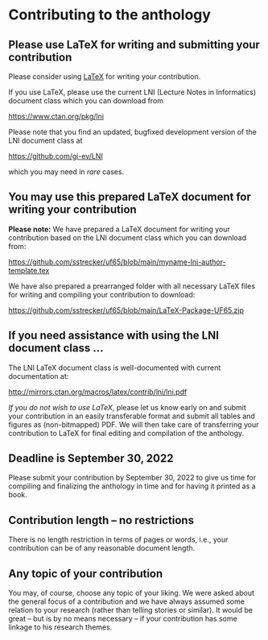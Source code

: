 # Contributing to the anthology

## Please use LaTeX for writing and submitting your contribution

Please consider using [LaTeX](https://en.wikipedia.org/wiki/LaTeX) for writing your contribution.

If you use LaTeX, please use the current LNI (Lecture Notes in Informatics) document class which you can download from

https://www.ctan.org/pkg/lni

Please note that you find an updated, bugfixed development version of the LNI document class at 

https://github.com/gi-ev/LNI

which you may need in *rare* cases.

## You may use this prepared LaTeX document for writing your contribution

**Please note:** We have prepared a LaTeX document for writing your contribution based on the LNI document class which you can download from:

https://github.com/sstrecker/uf65/blob/main/myname-lni-author-template.tex

We have also prepared a prearranged folder with all necessary LaTeX files for writing and compiling your contribution to download:

https://github.com/sstrecker/uf65/blob/main/LaTeX-Package-UF65.zip


## If you need assistance with using the LNI document class ...

The LNI LaTeX document class is well-documented with current documentation at:

http://mirrors.ctan.org/macros/latex/contrib/lni/lni.pdf

*If you do not wish to use LaTeX,* please let us know early on and submit your contribution in an easily transferable format and submit all tables and figures as (non-bitmapped) PDF. We will then take care of transferring your contribution to LaTeX for final editing and compilation of the anthology.

## Deadline is September 30, 2022

Please submit your contribution by September 30, 2022 to give us time for compiling and finalizing the anthology in time and for having it printed as a book.

## Contribution length – no restrictions

There is no length restriction in terms of pages or words, i.e., your contribution can be of any reasonable document length.

## Any topic of your contribution 

You may, of course, choose any topic of your liking. We were asked about the general focus of a contribution and we have always assumed some relation to your research (rather than telling stories or similar). It would be great – but is by no means necessary – if your contribution has some linkage to his research themes.  
